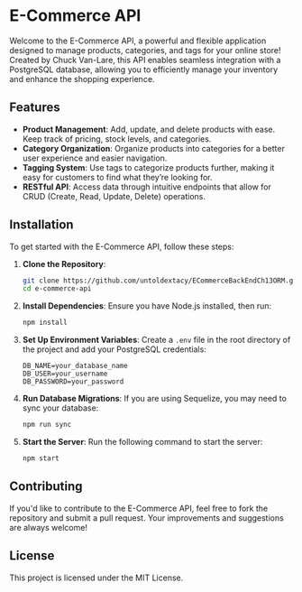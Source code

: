 # E-Commerce API

Welcome to the E-Commerce API, a powerful and flexible application designed to manage products, categories, and tags for your online store! Created by Chuck Van-Lare, this API enables seamless integration with a PostgreSQL database, allowing you to efficiently manage your inventory and enhance the shopping experience.

## Features

- **Product Management**: Add, update, and delete products with ease. Keep track of pricing, stock levels, and categories.
- **Category Organization**: Organize products into categories for a better user experience and easier navigation.
- **Tagging System**: Use tags to categorize products further, making it easy for customers to find what they’re looking for.
- **RESTful API**: Access data through intuitive endpoints that allow for CRUD (Create, Read, Update, Delete) operations.

## Installation

To get started with the E-Commerce API, follow these steps:

1. **Clone the Repository**:
   ```bash
   git clone https://github.com/untoldextacy/ECommerceBackEndCh13ORM.git
   cd e-commerce-api
   ```

2. **Install Dependencies**: 
   Ensure you have Node.js installed, then run:
   ```bash
   npm install
   ```

3. **Set Up Environment Variables**: 
   Create a `.env` file in the root directory of the project and add your PostgreSQL credentials:
   ```plaintext
   DB_NAME=your_database_name
   DB_USER=your_username
   DB_PASSWORD=your_password
   ```

4. **Run Database Migrations**: 
   If you are using Sequelize, you may need to sync your database:
   ```bash
   npm run sync
   ```

5. **Start the Server**: 
   Run the following command to start the server:
   ```bash
   npm start
   ```

## Contributing

If you'd like to contribute to the E-Commerce API, feel free to fork the repository and submit a pull request. Your improvements and suggestions are always welcome!

## License

This project is licensed under the MIT License.

